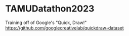 # TAMUDatathon2023

Training off of Google's "Quick, Draw!" https://github.com/googlecreativelab/quickdraw-dataset
